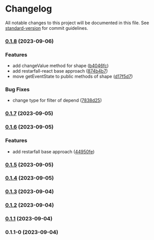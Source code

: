 # Changelog

All notable changes to this project will be documented in this file. See [standard-version](https://github.com/conventional-changelog/standard-version) for commit guidelines.

### [0.1.8](https://github.com/EvgenyiFedotov/restarfall/compare/v0.1.7...v0.1.8) (2023-09-06)


### Features

* add changeValue method for shape ([b4046fc](https://github.com/EvgenyiFedotov/restarfall/commit/b4046fcf59f5542ae8feb9857d5b70be4f991a5f))
* add restarfall-react base approach ([874b4b7](https://github.com/EvgenyiFedotov/restarfall/commit/874b4b7604d655c92b3adccf217e0590644ac12d))
* move getEventState to public methods of shape ([d17f5d7](https://github.com/EvgenyiFedotov/restarfall/commit/d17f5d74914638286106130c1d4fcd2a95d16781))


### Bug Fixes

* change type for filter of depend ([7838d25](https://github.com/EvgenyiFedotov/restarfall/commit/7838d250a9df4a9821b9fbd8028b11b3a158edaf))

### [0.1.7](https://github.com/EvgenyiFedotov/restarfall/compare/v0.1.6...v0.1.7) (2023-09-05)

### [0.1.6](https://github.com/EvgenyiFedotov/restarfall/compare/v0.1.5...v0.1.6) (2023-09-05)


### Features

* add restarfall base approach ([44950fe](https://github.com/EvgenyiFedotov/restarfall/commit/44950fef126017cd6ffdcfed572a927d8eadf3c0))

### [0.1.5](https://github.com/EvgenyiFedotov/restarfall/compare/v0.1.4...v0.1.5) (2023-09-05)

### [0.1.4](https://github.com/EvgenyiFedotov/restarfall/compare/v0.1.3...v0.1.4) (2023-09-05)

### [0.1.3](https://github.com/EvgenyiFedotov/restarfall/compare/v0.1.2...v0.1.3) (2023-09-04)

### [0.1.2](https://github.com/EvgenyiFedotov/restarfall/compare/v0.1.1...v0.1.2) (2023-09-04)

### [0.1.1](https://github.com/EvgenyiFedotov/restarfall/compare/v0.1.1-0...v0.1.1) (2023-09-04)

### 0.1.1-0 (2023-09-04)
